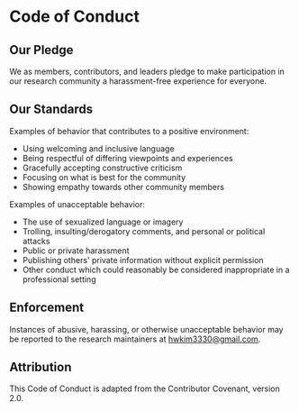 # Code of Conduct

## Our Pledge

We as members, contributors, and leaders pledge to make participation in our research community a harassment-free experience for everyone.

## Our Standards

Examples of behavior that contributes to a positive environment:

* Using welcoming and inclusive language
* Being respectful of differing viewpoints and experiences
* Gracefully accepting constructive criticism
* Focusing on what is best for the community
* Showing empathy towards other community members

Examples of unacceptable behavior:

* The use of sexualized language or imagery
* Trolling, insulting/derogatory comments, and personal or political attacks
* Public or private harassment
* Publishing others' private information without explicit permission
* Other conduct which could reasonably be considered inappropriate in a professional setting

## Enforcement

Instances of abusive, harassing, or otherwise unacceptable behavior may be reported to the research maintainers at hwkim3330@gmail.com.

## Attribution

This Code of Conduct is adapted from the Contributor Covenant, version 2.0.
